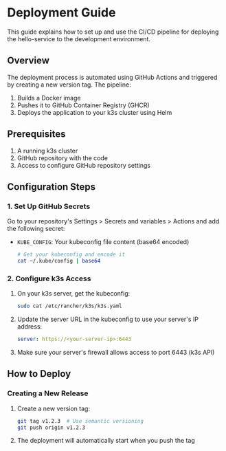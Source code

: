 # Deployment Guide

This guide explains how to set up and use the CI/CD pipeline for deploying the hello-service to the development environment.

## Overview

The deployment process is automated using GitHub Actions and triggered by creating a new version tag. The pipeline:
1. Builds a Docker image
2. Pushes it to GitHub Container Registry (GHCR)
3. Deploys the application to your k3s cluster using Helm

## Prerequisites

1. A running k3s cluster
2. GitHub repository with the code
3. Access to configure GitHub repository settings

## Configuration Steps

### 1. Set Up GitHub Secrets

Go to your repository's Settings > Secrets and variables > Actions and add the following secret:

- `KUBE_CONFIG`: Your kubeconfig file content (base64 encoded)
  ```bash
  # Get your kubeconfig and encode it
  cat ~/.kube/config | base64
  ```

### 2. Configure k3s Access

1. On your k3s server, get the kubeconfig:
   ```bash
   sudo cat /etc/rancher/k3s/k3s.yaml
   ```

2. Update the server URL in the kubeconfig to use your server's IP address:
   ```yaml
   server: https://<your-server-ip>:6443
   ```

3. Make sure your server's firewall allows access to port 6443 (k3s API)

## How to Deploy

### Creating a New Release

1. Create a new version tag:
   ```bash
   git tag v1.2.3  # Use semantic versioning
   git push origin v1.2.3
   ```

2. The deployment will automatically start when you push the tag

